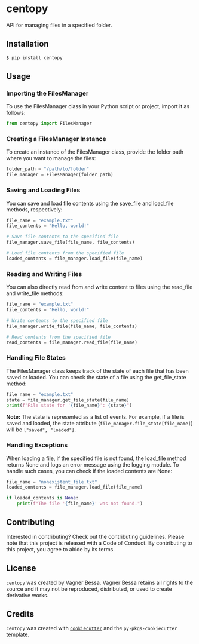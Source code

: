# centopy

API for managing files in a specified folder.

## Installation

```bash
$ pip install centopy
```

## Usage

### Importing the FilesManager

To use the FilesManager class in your Python script or project, import it as follows:

```python
from centopy import FilesManager
```
### Creating a FilesManager Instance

To create an instance of the FilesManager class, provide the folder path where you want to manage the files:

```python
folder_path = "/path/to/folder"
file_manager = FilesManager(folder_path)
```

### Saving and Loading Files

You can save and load file contents using the save_file and load_file methods, respectively:

```python
file_name = "example.txt"
file_contents = "Hello, world!"

# Save file contents to the specified file
file_manager.save_file(file_name, file_contents)

# Load file contents from the specified file
loaded_contents = file_manager.load_file(file_name)
```

### Reading and Writing Files

You can also directly read from and write content to files using the read_file and write_file methods:

```python
file_name = "example.txt"
file_contents = "Hello, world!"

# Write contents to the specified file
file_manager.write_file(file_name, file_contents)

# Read contents from the specified file
read_contents = file_manager.read_file(file_name)
```

### Handling File States

The FilesManager class keeps track of the state of each file that has been saved or loaded. You can check the state of a file using the get_file_state method:

```python
file_name = "example.txt"
state = file_manager.get_file_state(file_name)
print(f"File state for '{file_name}': {state}")
```

**Note:** The state is represented as a list of events. For example, if a file is saved and loaded, the state attribute (`file_manager.file_state[file_name]`) will be `["saved", "loaded"]`.

### Handling Exceptions

When loading a file, if the specified file is not found, the load_file method returns None and logs an error message using the logging module. To handle such cases, you can check if the loaded contents are None:

```python
file_name = "nonexistent_file.txt"
loaded_contents = file_manager.load_file(file_name)

if loaded_contents is None:
    print(f"The file '{file_name}' was not found.")
```



## Contributing

Interested in contributing? Check out the contributing guidelines. Please note that this project is released with a Code of Conduct. By contributing to this project, you agree to abide by its terms.

## License

`centopy` was created by Vagner Bessa. Vagner Bessa retains all rights to the source and it may not be reproduced, distributed, or used to create derivative works.

## Credits

`centopy` was created with [`cookiecutter`](https://cookiecutter.readthedocs.io/en/latest/) and the `py-pkgs-cookiecutter` [template](https://github.com/py-pkgs/py-pkgs-cookiecutter).
